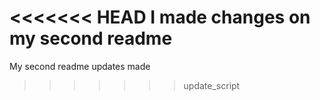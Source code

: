 <<<<<<< HEAD
I made changes on my second readme
=======
My second readme updates made
>>>>>>> update_script
